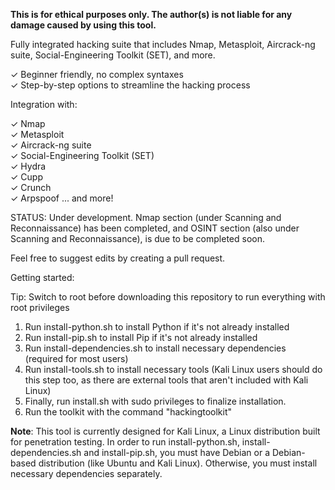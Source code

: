 **This is for ethical purposes only. The author(s) is not liable for any damage caused by using this tool.**

Fully integrated hacking suite that includes Nmap, Metasploit, Aircrack-ng suite, Social-Engineering Toolkit (SET), and more.

✓ Beginner friendly, no complex syntaxes    
✓ Step-by-step options to streamline the hacking process        

Integration with: 

✓ Nmap     
✓ Metasploit      
✓ Aircrack-ng suite    
✓ Social-Engineering Toolkit (SET)      
✓ Hydra      
✓ Cupp     
✓ Crunch     
✓ Arpspoof ... and more!

STATUS: Under development. Nmap section (under Scanning and Reconnaissance) has been completed, and OSINT section (also under Scanning and Reconnaissance), is due to be completed soon. 

Feel free to suggest edits by creating a pull request.

Getting started:

Tip: Switch to root before downloading this repository to run everything with root privileges

1. Run install-python.sh to install Python if it's not already installed
2. Run install-pip.sh to install Pip if it's not already installed
3. Run install-dependencies.sh to install necessary dependencies (required for most users)
4. Run install-tools.sh to install necessary tools (Kali Linux users should do this step too, as there are external tools that aren't included with Kali Linux)
5. Finally, run install.sh with sudo privileges to finalize installation.
6. Run the toolkit with the command "hackingtoolkit" 

**Note**: This tool is currently designed for Kali Linux, a Linux distribution built for penetration testing. In order to run install-python.sh, install-dependencies.sh and install-pip.sh, you must have Debian or a Debian-based distribution (like Ubuntu and Kali Linux). Otherwise, you must install necessary dependencies separately.
